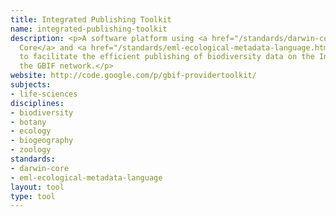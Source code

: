 ```yaml
---
title: Integrated Publishing Toolkit
name: integrated-publishing-toolkit
description: <p>A software platform using <a href="/standards/darwin-core.html">Darwin
  Core</a> and <a href="/standards/eml-ecological-metadata-language.html">EML</a>
  to facilitate the efficient publishing of biodiversity data on the Internet, using
  the GBIF network.</p>
website: http://code.google.com/p/gbif-providertoolkit/
subjects:
- life-sciences
disciplines:
- biodiversity
- botany
- ecology
- biogeography
- zoology
standards:
- darwin-core
- eml-ecological-metadata-language
layout: tool
type: tool
---
```


